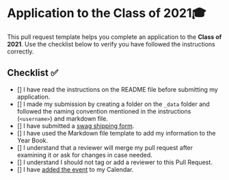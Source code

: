 # Application to the Class of 2021🎓

This pull request template helps you complete an application to the **Class of 2021**. Use the checklist below to verify you have followed the instructions correctly. 

## Checklist ✅

- [] I have read the instructions on the README file before submitting my application. 
- [] I made my submission by creating a folder on the `_data` folder and followed the naming convention mentioned in the instructions (`<username>`) and markdown file.
- [] I have submitted a [swag shipping form](https://airtable.com/shrM5IigBuRFaj33H).
- [] I have used the Markdown file template to add my information to the Year Book.
- [] I understand that a reviewer will merge my pull request after examining it or ask for changes in case needed.
- [] I understand I should not tag or add a reviewer to this Pull Request.
- [] I have [added the event](http://www.google.com/calendar/event?action=TEMPLATE&dates=20210605T160000Z%2F20210605T173000Z&text=GitHub%20Graduation%20%F0%9F%8E%93&location=https%3A%2F%2Fwww.twitch.tv%2Fgithubeducation&details=) to my Calendar.

